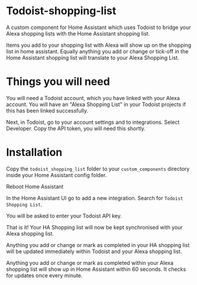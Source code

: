 # Todoist-shopping-list

A custom component for Home Assistant which uses Todoist to bridge your Alexa shopping lists with the Home Assistant shopping list.

Items you add to your shopping list with Alexa will show up on the shopping list in home assistant. Equally anything you add or change or tick-off in the Home Assistant shopping list will translate to your Alexa Shopping List.

# Things you will need

You will need a Todoist account, which you have linked with your Alexa account. You will have an "Alexa Shopping List" in your Todoist projects if this has been linked successfully.

Next, in Todoist, go to your account settings and to integrations. Select Developer. Copy the API token, you will need this shortly.

# Installation

Copy the `todoist_shopping_list` folder to your `custom_components` directory inside your Home Assistant config folder.

Reboot Home Assistant

In the Home Assistant UI go to add a new integration. Search for `Todoist Shopping List`.

You will be asked to enter your Todoist API key.

That is it! Your HA Shopping list will now be kept synchronised with your Alexa shopping list.

Anything you add or change or mark as completed in your HA shopping list will be updated immediately within Todoist and your Alexa shopping list.

Anything you add or change or mark as completed within your Alexa shopping list will show up in Home Assistant within 60 seconds. It checks for updates once every minute.